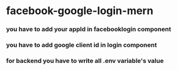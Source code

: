 # facebook-google-login-mern

### you have to add your appId in facebooklogin component

### you have to add google client id in login component

### for backend you have to write all .env variable's value


 

